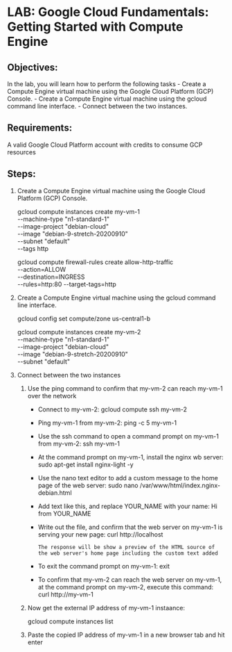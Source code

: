 # LAB: Google Cloud Fundamentals: Getting Started with Compute Engine

## Objectives:
In the lab, you will learn how to perform the following tasks
    - Create a Compute Engine virtual machine using the Google Cloud Platform (GCP) Console.
    - Create a Compute Engine virtual machine using the gcloud command line interface.
    - Connect between the two instances.

## Requirements:
A valid Google Cloud Platform account with credits to consume GCP resources

## Steps:
1.  Create a Compute Engine virtual machine using the Google Cloud Platform (GCP) Console.

    gcloud compute instances create my-vm-1 \
    --machine-type "n1-standard-1" \
    --image-project "debian-cloud" \
    --image "debian-9-stretch-20200910" \
    --subnet "default" \
    --tags http

    gcloud compute firewall-rules create allow-http-traffic \
    --action=ALLOW \
    --destination=INGRESS \
    --rules=http:80
    --target-tags=http

2.  Create a Compute Engine virtual machine using the gcloud command line interface.

    gcloud config set compute/zone us-central1-b

    gcloud compute instances create my-vm-2 \
    --machine-type "n1-standard-1" \
    --image-project "debian-cloud" \
    --image "debian-9-stretch-20200910" \
    --subnet "default"

3.  Connect between the two instances
    1.  Use the ping command to confirm that my-vm-2 can reach my-vm-1 over the network
        -   Connect to my-vm-2:
                gcloud compute ssh my-vm-2

        -   Ping my-vm-1 from my-vm-2:
                ping -c 5 my-vm-1

        -   Use the ssh command to open a command prompt on my-vm-1 from my-vm-2:
                ssh my-vm-1

        -   At the command prompt on my-vm-1, install the nginx wb server:
                sudo apt-get install nginx-light -y

        -   Use the nano text editor to add a custom message to the home page of the web server:
                sudo nano /var/www/html/index.nginx-debian.html

        -   Add text like this, and replace YOUR_NAME with your name:
                Hi from YOUR_NAME

        -   Write out the file, and confirm that the web server on my-vm-1 is serving your new page:
                curl http://localhost

                The response will be show a preview of the HTML source of the web server's home page including the custom text added

        -   To exit the command prompt on my-vm-1:
                exit

        -   To confirm that my-vm-2 can reach the web server on my-vm-1, at the command prompt on my-vm-2, execute this command:
                curl http://my-vm-1

    2.  Now get the external IP address of my-vm-1 instaance:

        gcloud compute instances list

    3.  Paste the copied IP address of my-vm-1 in a new browser tab and hit enter